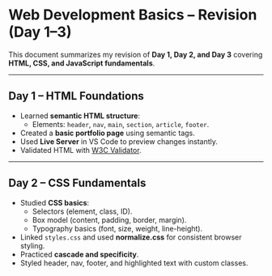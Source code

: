 # Web Development Basics – Revision (Day 1–3)

This document summarizes my revision of **Day 1, Day 2, and Day 3** covering **HTML, CSS, and JavaScript fundamentals**.

---

## Day 1 – HTML Foundations

- Learned **semantic HTML structure**:
  - Elements: `header`, `nav`, `main`, `section`, `article`, `footer`.
- Created a **basic portfolio page** using semantic tags.
- Used **Live Server** in VS Code to preview changes instantly.
- Validated HTML with [W3C Validator](https://validator.w3.org/).

---

## Day 2 – CSS Fundamentals

- Studied **CSS basics**:
  - Selectors (element, class, ID).
  - Box model (content, padding, border, margin).
  - Typography basics (font, size, weight, line-height).
- Linked `styles.css` and used **normalize.css** for consistent browser styling.
- Practiced **cascade and specificity**.
- Styled header, nav, footer, and highlighted text with custom classes.
